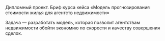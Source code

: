 Дипломный проект. Бриф курса кейса «Модель прогнозирования стоимости жилья для агентств недвижимости»

Задача — разработать модель, которая позволит агентствам недвижимости обойти экономию по скорости и качеству совершения сделок.
